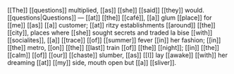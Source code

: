 [[The]] [[questions]] multiplied, [[as]] [[she]] [[said]] [[they]] would. [[questions|Questions]] — [[at]] [[the]] [[café]], [[a]] glum [[place]] for [[me]] [[as]] [[a]] customer; [[at]] ritzy establishments [[around]] [[the]] [[city]], places where [[she]] sought secrets and traded la bise [[with]] [[socialites]], [[a]] [[trace]] [[of]] [[summer]] fever [[in]] her fashion; [[in]] [[the]] metro, [[on]] [[the]] [[last]] train [[of]] [[the]] [[night]]; [[in]] [[the]] [[calm]] [[of]] [[our]] [[chaste]] slumber, [[as]] [[I]] lay [[awake]] [[with]] her dreaming [[at]] [[my]] side, mouth open but [[a]] [[sliver]].